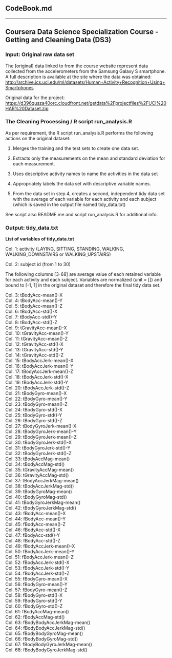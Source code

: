 ## CodeBook.md
------
Coursera Data Science Specialization Course - Getting and Cleaning Data (DS3)
------

### Input: Original raw data set
The [original] data linked to from the course website represent data collected from the accelerometers from the Samsung Galaxy S smartphone. A full description is available at the site where the data was obtained: 
http://archive.ics.uci.edu/ml/datasets/Human+Activity+Recognition+Using+Smartphones 

Original data for the 
project: 
https://d396qusza40orc.cloudfront.net/getdata%2Fprojectfiles%2FUCI%20HAR%20Dataset.zip 


### The Cleaning Processing / R script run_analysis.R

As per requirement, the R script run_analysis.R performs the following actions on the original dataset:

1. Merges the training and the test sets to create one data set.   

2. Extracts only the measurements on the mean and standard deviation for each measurement.    

3. Uses descriptive activity names to name the activities in the data set   

4. Appropriately labels the data set with descriptive variable names.   

5. From the data set in step 4, creates a second, independent tidy data set with the average of each variable for each activity and each subject (which is saved in the output file named tidy_data.txt)

See script also README.me and script run_analysis.R for additional info.


### Output: tidy_data.txt

__List of variables of tidy_data.txt__

Col.  1:   activity  (LAYING, SITTING, STANDING, WALKING, WALKING_DOWNSTAIRS or WALKING_UPSTAIRS)  
 
Col.  2:   subject id (from 1 to 30)
 
The following columns [3-68] are average value of each retained variable for each activity and each subject. Variables are  normalized (unit = []) and bound to [-1, 1] in the original dataset and therefore the final tidy data set.

Col.  3:   tBodyAcc-mean()-X  
Col.  4:   tBodyAcc-mean()-Y  
Col.  5:   tBodyAcc-mean()-Z  
Col.  6:   tBodyAcc-std()-X  
Col.  7:   tBodyAcc-std()-Y  
Col.  8:   tBodyAcc-std()-Z  
Col.  9:   tGravityAcc-mean()-X  
Col. 10:   tGravityAcc-mean()-Y  
Col. 11:   tGravityAcc-mean()-Z  
Col. 12:   tGravityAcc-std()-X  
Col. 13:   tGravityAcc-std()-Y  
Col. 14:   tGravityAcc-std()-Z  
Col. 15:   tBodyAccJerk-mean()-X  
Col. 16:   tBodyAccJerk-mean()-Y  
Col. 17:   tBodyAccJerk-mean()-Z  
Col. 18:   tBodyAccJerk-std()-X  
Col. 19:   tBodyAccJerk-std()-Y  
Col. 20:   tBodyAccJerk-std()-Z  
Col. 21:   tBodyGyro-mean()-X  
Col. 22:   tBodyGyro-mean()-Y  
Col. 23:   tBodyGyro-mean()-Z  
Col. 24:   tBodyGyro-std()-X  
Col. 25:   tBodyGyro-std()-Y  
Col. 26:   tBodyGyro-std()-Z  
Col. 27:   tBodyGyroJerk-mean()-X  
Col. 28:   tBodyGyroJerk-mean()-Y  
Col. 29:   tBodyGyroJerk-mean()-Z  
Col. 30:   tBodyGyroJerk-std()-X  
Col. 31:   tBodyGyroJerk-std()-Y  
Col. 32:   tBodyGyroJerk-std()-Z  
Col. 33:   tBodyAccMag-mean()  
Col. 34:   tBodyAccMag-std()  
Col. 35:   tGravityAccMag-mean()  
Col. 36:   tGravityAccMag-std()  
Col. 37:   tBodyAccJerkMag-mean()  
Col. 38:   tBodyAccJerkMag-std()  
Col. 39:   tBodyGyroMag-mean()  
Col. 40:   tBodyGyroMag-std()  
Col. 41:   tBodyGyroJerkMag-mean()  
Col. 42:   tBodyGyroJerkMag-std()  
Col. 43:   fBodyAcc-mean()-X  
Col. 44:   fBodyAcc-mean()-Y  
Col. 45:   fBodyAcc-mean()-Z  
Col. 46:   fBodyAcc-std()-X  
Col. 47:   fBodyAcc-std()-Y  
Col. 48:   fBodyAcc-std()-Z  
Col. 49:   fBodyAccJerk-mean()-X  
Col. 50:   fBodyAccJerk-mean()-Y  
Col. 51:   fBodyAccJerk-mean()-Z  
Col. 52:   fBodyAccJerk-std()-X  
Col. 53:   fBodyAccJerk-std()-Y  
Col. 54:   fBodyAccJerk-std()-Z  
Col. 55:   fBodyGyro-mean()-X  
Col. 56:   fBodyGyro-mean()-Y  
Col. 57:   fBodyGyro-mean()-Z  
Col. 58:   fBodyGyro-std()-X  
Col. 59:   fBodyGyro-std()-Y  
Col. 60:   fBodyGyro-std()-Z  
Col. 61:   fBodyAccMag-mean()  
Col. 62:   fBodyAccMag-std()  
Col. 63:   fBodyBodyAccJerkMag-mean()  
Col. 64:   fBodyBodyAccJerkMag-std()  
Col. 65:   fBodyBodyGyroMag-mean()  
Col. 66:   fBodyBodyGyroMag-std()  
Col. 67:   fBodyBodyGyroJerkMag-mean()  
Col. 68:   fBodyBodyGyroJerkMag-std()


